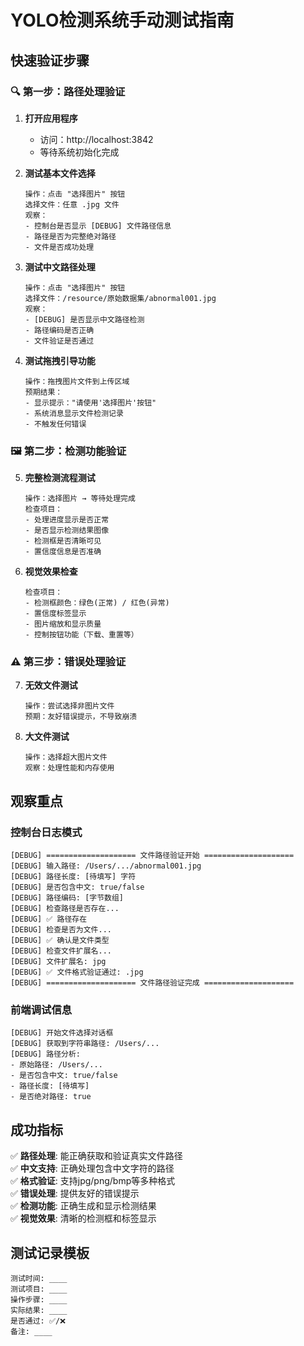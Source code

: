 # YOLO检测系统手动测试指南

## 快速验证步骤

### 🔍 第一步：路径处理验证

1. **打开应用程序**
   - 访问：http://localhost:3842
   - 等待系统初始化完成

2. **测试基本文件选择**
   ```
   操作：点击 "选择图片" 按钮
   选择文件：任意 .jpg 文件
   观察：
   - 控制台是否显示 [DEBUG] 文件路径信息
   - 路径是否为完整绝对路径
   - 文件是否成功处理
   ```

3. **测试中文路径处理**
   ```
   操作：点击 "选择图片" 按钮  
   选择文件：/resource/原始数据集/abnormal001.jpg
   观察：
   - [DEBUG] 是否显示中文路径检测
   - 路径编码是否正确
   - 文件验证是否通过
   ```

4. **测试拖拽引导功能**
   ```
   操作：拖拽图片文件到上传区域
   预期结果：
   - 显示提示："请使用'选择图片'按钮"
   - 系统消息显示文件检测记录
   - 不触发任何错误
   ```

### 🖼️ 第二步：检测功能验证

5. **完整检测流程测试**
   ```
   操作：选择图片 → 等待处理完成
   检查项目：
   - 处理进度显示是否正常
   - 是否显示检测结果图像
   - 检测框是否清晰可见
   - 置信度信息是否准确
   ```

6. **视觉效果检查**
   ```
   检查项目：
   - 检测框颜色：绿色(正常) / 红色(异常)
   - 置信度标签显示
   - 图片缩放和显示质量
   - 控制按钮功能（下载、重置等）
   ```

### ⚠️ 第三步：错误处理验证

7. **无效文件测试**
   ```
   操作：尝试选择非图片文件
   预期：友好错误提示，不导致崩溃
   ```

8. **大文件测试**
   ```
   操作：选择超大图片文件
   观察：处理性能和内存使用
   ```

## 观察重点

### 控制台日志模式
```
[DEBUG] ==================== 文件路径验证开始 ====================
[DEBUG] 输入路径: /Users/.../abnormal001.jpg
[DEBUG] 路径长度: [待填写] 字符
[DEBUG] 是否包含中文: true/false
[DEBUG] 路径编码: [字节数组]
[DEBUG] 检查路径是否存在...
[DEBUG] ✅ 路径存在
[DEBUG] 检查是否为文件...
[DEBUG] ✅ 确认是文件类型
[DEBUG] 检查文件扩展名...
[DEBUG] 文件扩展名: jpg
[DEBUG] ✅ 文件格式验证通过: .jpg
[DEBUG] ==================== 文件路径验证完成 ====================
```

### 前端调试信息
```
[DEBUG] 开始文件选择对话框
[DEBUG] 获取到字符串路径: /Users/...
[DEBUG] 路径分析:
- 原始路径: /Users/...
- 是否包含中文: true/false
- 路径长度: [待填写]
- 是否绝对路径: true
```

## 成功指标

✅ **路径处理**: 能正确获取和验证真实文件路径  
✅ **中文支持**: 正确处理包含中文字符的路径  
✅ **格式验证**: 支持jpg/png/bmp等多种格式  
✅ **错误处理**: 提供友好的错误提示  
✅ **检测功能**: 正确生成和显示检测结果  
✅ **视觉效果**: 清晰的检测框和标签显示  

## 测试记录模板

```
测试时间: ____
测试项目: ____
操作步骤: ____
实际结果: ____
是否通过: ✅/❌
备注: ____
```